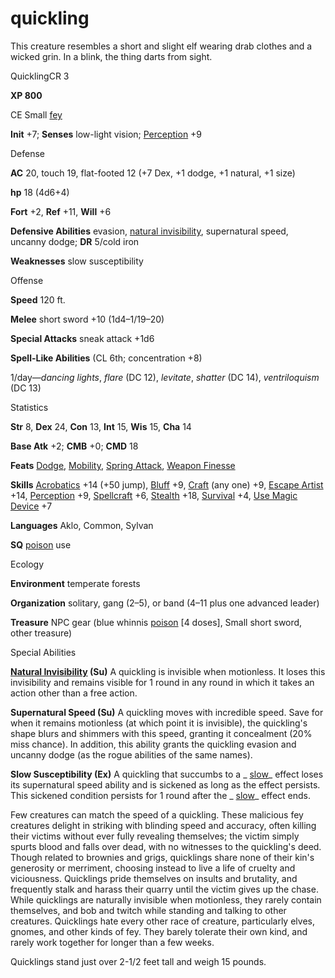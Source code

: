 # quickling

This creature resembles a short and slight elf wearing drab clothes and a wicked grin. In a blink, the thing darts from sight.

QuicklingCR 3

**XP 800**

CE Small [fey](monsters/creatureTypes.md#_fey)

**Init** +7; **Senses** low-light vision; [Perception](additionalMonsters/../skills/perception.md#_perception) +9

Defense

**AC** 20, touch 19, flat-footed 12 (+7 Dex, +1 dodge, +1 natural, +1 size)

**hp** 18 (4d6+4)

**Fort** +2, **Ref** +11, **Will** +6

**Defensive Abilities** evasion, [natural invisibility](monsters/universalMonsterRules.md#_natural-invisibility-(ex-or-su)), supernatural speed, uncanny dodge; **DR** 5/cold iron

**Weaknesses** slow susceptibility

Offense

**Speed** 120 ft.

**Melee** short sword +10 (1d4–1/19–20)

**Special Attacks** sneak attack +1d6

**Spell-Like Abilities** (CL 6th; concentration +8)

1/day—_dancing lights_, _flare_ (DC 12), _levitate_, _shatter_ (DC 14), _ventriloquism_ (DC 13)

Statistics

**Str** 8, **Dex** 24, **Con** 13, **Int** 15, **Wis** 15, **Cha** 14

**Base Atk** +2; **CMB** +0; **CMD** 18

**Feats** [Dodge](additionalMonsters/../feats.md#_dodge), [Mobility](additionalMonsters/../feats.md#_mobility), [Spring Attack](additionalMonsters/../feats.md#_spring-attack), [Weapon Finesse](additionalMonsters/../feats.md#_weapon-finesse)

**Skills** [Acrobatics](additionalMonsters/../skills/acrobatics.md#_acrobatics) +14 (+50 jump), [Bluff](additionalMonsters/../skills/bluff.md#_bluff) +9, [Craft](additionalMonsters/../skills/craft.md#_craft) (any one) +9, [Escape Artist](additionalMonsters/../skills/escapeArtist.md#_escape-artist) +14, [Perception](additionalMonsters/../skills/perception.md#_perception) +9, [Spellcraft](additionalMonsters/../skills/spellcraft.md#_spellcraft) +6, [Stealth](additionalMonsters/../skills/stealth.md#_stealth) +18, [Survival](additionalMonsters/../skills/survival.md#_survival) +4, [Use Magic Device](additionalMonsters/../skills/useMagicDevice.md#_use-magic-device) +7

**Languages** Aklo, Common, Sylvan

**SQ** [poison](monsters/universalMonsterRules.md#_poison-(ex-or-su)) use

Ecology

**Environment** temperate forests

**Organization** solitary, gang (2–5), or band (4–11 plus one advanced leader)

**Treasure** NPC gear (blue whinnis [poison](monsters/universalMonsterRules.md#_poison-(ex-or-su)) [4 doses], Small short sword, other treasure)

Special Abilities

**[Natural Invisibility](monsters/universalMonsterRules.md#_natural-invisibility-(ex-or-su)) (Su)** A quickling is invisible when motionless. It loses this invisibility and remains visible for 1 round in any round in which it takes an action other than a free action.

**Supernatural Speed (Su)** A quickling moves with incredible speed. Save for when it remains motionless (at which point it is invisible), the quickling's shape blurs and shimmers with this speed, granting it concealment (20% miss chance). In addition, this ability grants the quickling evasion and uncanny dodge (as the rogue abilities of the same names).

**Slow Susceptibility (Ex)** A quickling that succumbs to a _ [slow](additionalMonsters/../spells/slow.md#_slow)_ effect loses its supernatural speed ability and is sickened as long as the effect persists. This sickened condition persists for 1 round after the _ [slow](additionalMonsters/../spells/slow.md#_slow)_ effect ends.

Few creatures can match the speed of a quickling. These malicious fey creatures delight in striking with blinding speed and accuracy, often killing their victims without ever fully revealing themselves; the victim simply spurts blood and falls over dead, with no witnesses to the quickling's deed. Though related to brownies and grigs, quicklings share none of their kin's generosity or merriment, choosing instead to live a life of cruelty and viciousness. Quicklings pride themselves on insults and brutality, and frequently stalk and harass their quarry until the victim gives up the chase. While quicklings are naturally invisible when motionless, they rarely contain themselves, and bob and twitch while standing and talking to other creatures. Quicklings hate every other race of creature, particularly elves, gnomes, and other kinds of fey. They barely tolerate their own kind, and rarely work together for longer than a few weeks.

Quicklings stand just over 2-1/2 feet tall and weigh 15 pounds.

